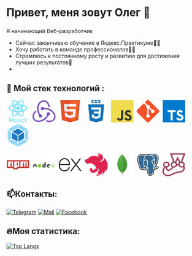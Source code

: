# Привет, меня зовут Олег 👋
###
Я начинающий Beб-разработчик
* Сейчас заканчиваю обучение в Яндекс.Практикуме👨‍🎓
* Хочу работать в команде профессионалов👨‍💻
* Стремлюсь к постоянному росту и развитию для достижения лучших результатов🚀
* 

## :hammer: Мой стек технологий :

<div>
  <img src="https://github.com/devicons/devicon/blob/master/icons/react/react-original-wordmark.svg" title="React" alt="React" width="60" height="60"/>&nbsp;
  <img src="https://github.com/devicons/devicon/blob/master/icons/redux/redux-original.svg" title="Redux" alt="Redux " width="60" height="60"/>&nbsp;
  <img src="https://github.com/devicons/devicon/blob/master/icons/html5/html5-original.svg" title="HTML" alt="HTML" width="60" height="60"/>&nbsp; 
  <img src="https://github.com/devicons/devicon/blob/master/icons/css3/css3-plain-wordmark.svg"  title="CSS3" alt="CSS" width="60" height="60"/>&nbsp;
  <img src="https://github.com/devicons/devicon/blob/master/icons/javascript/javascript-original.svg" title="JavaScript" alt="JavaScript" width="60" height="60"/>&nbsp;
  <img src="https://github.com/devicons/devicon/blob/master/icons/git/git-original.svg" title="Git" alt="Git" width="60" height="60"/>&nbsp;
  <img src="https://github.com/devicons/devicon/blob/master/icons/typescript/typescript-original.svg" title="Typescript" alt="Typescript" width="60" height="60"/>&nbsp;
  <img src="https://github.com/devicons/devicon/blob/master/icons/webpack/webpack-original.svg" title="Webpack" alt="Webpack" width="60" height="60"/>&nbsp;
  
  <img src="https://github.com/devicons/devicon/blob/master/icons/npm/npm-original-wordmark.svg" title="Webpack" alt="Webpack" width="60" height="60"/>&nbsp;
  <img src="https://github.com/devicons/devicon/blob/master/icons/nodejs/nodejs-original-wordmark.svg" title="NodeJS" alt="NodeJS" width="60" height="60"/>&nbsp;
  <img src="https://github.com/devicons/devicon/blob/master/icons/express/express-original.svg" title="Express" alt="Express" width="60" height="60"/>&nbsp;
  <img src="https://github.com/devicons/devicon/blob/master/icons/nestjs/nestjs-plain.svg" title="Nest" alt="Nest" width="60" height="60"/>&nbsp;
  <img src="https://github.com/devicons/devicon/blob/master/icons/mongodb/mongodb-original.svg" title="MongoDB" alt="MongoDB" width="60" height="60"/>&nbsp;
  <img src="https://github.com/devicons/devicon/blob/master/icons/postgresql/postgresql-original.svg" title="Postgresql" alt="Postgresql" width="60" height="60"/>&nbsp;
  <img src="https://github.com/devicons/devicon/blob/master/icons/jest/jest-plain.svg" title="Jest" alt="Jest" width="60" height="60"/>&nbsp;
</div>

## 📫Контакты:
[![Telegram](https://img.shields.io/badge/-Telegram-blue?style=for-the-badge&logo=Telegram&logoColor=wihte)](https://t.me/oleg_simplex)
[![Mail](https://img.shields.io/badge/Gmail-red?style=for-the-badge&logo=gmail&logoColor=white)](mailto:oleg.v.abramovv@gmail.com)
[![Facebook](https://img.shields.io/badge/facebook-blue?style=for-the-badge&logo=facebook&logoColor=white)](https://www.facebook.com/oleg.abramoff)

## 🔥Моя статистика:
[![Top Langs](https://github-readme-stats.vercel.app/api/top-langs/?username=simplex83)](https://github.com/anuraghazra/github-readme-stats)



<!--
**simplex83/simplex83** is a ✨ _special_ ✨ repository because its `README.md` (this file) appears on your GitHub profile.

Here are some ideas to get you started:

- 🔭 I’m currently working on ...
- 🌱 I’m currently learning ...
- 👯 I’m looking to collaborate on ...
- 🤔 I’m looking for help with ...
- 💬 Ask me about ...
- 📫 How to reach me: ...
- 😄 Pronouns: ...
- ⚡ Fun fact: ...
[![Anurag's GitHub stats](https://github-readme-stats.vercel.app/api?username=simplex83)](https://github.com/anuraghazra/github-readme-stats)
-->

